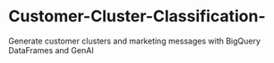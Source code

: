# Customer-Cluster-Classification-
Generate customer clusters and marketing messages with BigQuery DataFrames and GenAI
